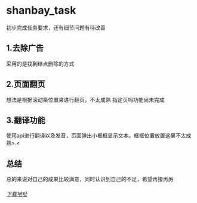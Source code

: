 # shanbay_task
初步完成任务要求，还有细节问题有待改善
## 1.去除广告
采用的是找到结点删除的方式
## 2.页面翻页
想法是根据滚动条位置来进行翻页，不太成熟 指定页吗功能尚未完成
## 3.翻译功能
使用api进行翻译以及发音，页面弹出小框框显示文本。框框位置放置这里不太成熟>.<
## 总结
总的来说对自己的成果比较满意，同时认识到自己的不足，希望再接再厉
###### [下载地址](https://github.com/zzr716/shanbay_task.git)
